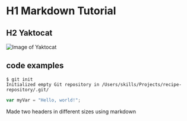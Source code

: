 # H1 Markdown Tutorial 
## H2 Yaktocat 

![Image of Yaktocat](https://octodex.github.com/images/yaktocat.png)

## code examples 

```
$ git init
Initialized empty Git repository in /Users/skills/Projects/recipe-repository/.git/
```



``` javascript
var myVar = "Hello, world!";
```






































Made two headers in different sizes using markdown 
